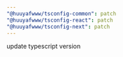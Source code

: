 ```yaml
---
"@huuyafwww/tsconfig-common": patch
"@huuyafwww/tsconfig-react": patch
"@huuyafwww/tsconfig-next": patch
---
```


update typescript version
